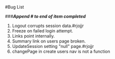 #Bug List

###***Append #<Your handle> to end of item completed***

1. Logout corrupts session data.#rjojjr
2. Freeze on failed login attempt.
3. Links point internally.
4. Summary link on users page broken.
5. UpdateSession setting "null" page.#rjojjr
6. changePage in create users nav is not a function